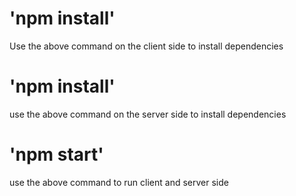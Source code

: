 # 'npm install'

Use the above command on the client side to install dependencies

# 'npm install'

use the above command on the server side to install dependencies

# 'npm start'

use the above command to run client and server side
